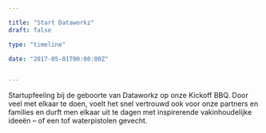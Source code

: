 ```yaml
---

title: "Start Dataworkz"
draft: false

type: "timeline"

date: "2017-05-01T00:00:00Z"


---
```


Startupfeeling bij de geboorte van Dataworkz op onze Kickoff BBQ. Door veel met elkaar te doen, voelt het snel vertrouwd ook voor onze partners en families en durft men elkaar uit te dagen met inspirerende vakinhoudelijke ideeën – of een tof waterpistolen gevecht.
